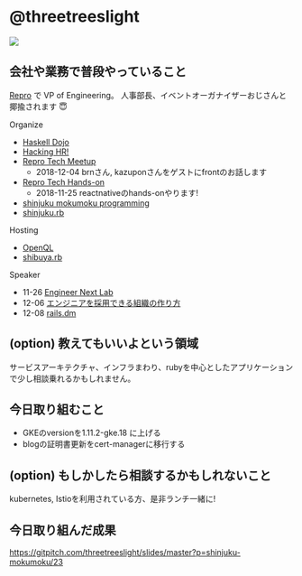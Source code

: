 # @threetreeslight

![](https://avatars3.githubusercontent.com/u/1057490?s=100&v=4)

## 会社や業務で普段やっていること

[Repro](https://repro.io) で VP of Engineering。
人事部長、イベントオーガナイザーおじさんと揶揄されます :innocent:

Organize

- [Haskell Dojo](https://shinjukuhs.connpass.com/)
- [Hacking HR!](https://hacking-hr.connpass.com/)
- [Repro Tech Meetup](https://repro-tech.connpass.com/)
  - 2018-12-04 brnさん, kazuponさんをゲストにfrontのお話します
- [Repro Tech Hands-on](https://repro-tech.connpass.com/)
  - 2018-11-25 reactnativeのhands-onやります!
- [shinjuku mokumoku programming](https://shinjuku-mokumoku.connpass.com/)
- [shinjuku.rb](https://shinjukurb.connpass.com/)

Hosting

- [OpenQL](https://openql.connpass.com/)
- [shibuya.rb](https://shibuyarb.doorkeeper.jp/)

Speaker

- 11-26 [Engineer Next Lab](https://findy.connpass.com/event/105157/)
- 12-06 [エンジニアを採用できる組織の作り方](https://scouty.connpass.com/event/101556/preview/)
- 12-08 [rails.dm](https://techplay.jp/event/702297)

## (option) 教えてもいいよという領域

サービスアーキテクチャ、インフラまわり、rubyを中心としたアプリケーションで少し相談乗れるかもしれません。

## 今日取り組むこと

- GKEのversionを1.11.2-gke.18 に上げる
- blogの証明書更新をcert-managerに移行する

## (option) もしかしたら相談するかもしれないこと

kubernetes, Istioを利用されている方、是非ランチ一緒に!

## 今日取り組んだ成果

https://gitpitch.com/threetreeslight/slides/master?p=shinjuku-mokumoku/23
